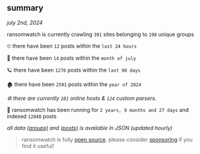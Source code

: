 
## summary
_july 2nd, 2024_

ransomwatch is currently crawling `391` sites belonging to `198` unique groups

⏲ there have been `12` posts within the `last 24 hours`

🦈 there have been `14` posts within the `month of july`

🪐 there have been `1276` posts within the `last 90 days`

🏚 there have been `2591` posts within the `year of 2024`

_⚙️ there are currently `101` online hosts & `124` custom parsers._

🦕 ransomwatch has been running for `2 years, 9 months and 27 days` and indexed `12048` posts

_all data  [(groups)](http://ransomwhat.telemetry.ltd/groups) and [(posts)](http://ransomwhat.telemetry.ltd/posts) is available in JSON (updated hourly)_

> ransomwatch is fully [open source](https://github.com/joshhighet/ransomwatch#ransomwatch--). please consider [sponsoring](https://github.com/sponsors/joshhighet) if you find it useful!
